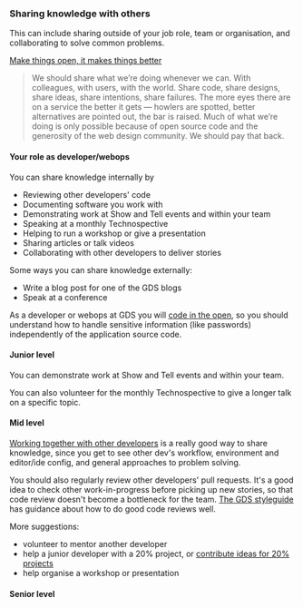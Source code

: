 ### Sharing knowledge with others
This can include sharing outside of your job role, team or organisation, and collaborating to solve common problems.

[Make things open, it makes things better](https://www.gov.uk/design-principles#tenth)

> We should share what we’re doing whenever we can. With colleagues, with users, with the world. Share code, share designs, share ideas, share intentions, share failures. The more eyes there are on a service the better it gets — howlers are spotted, better alternatives are pointed out, the bar is raised.
Much of what we’re doing is only possible because of open source code and the generosity of the web design community. We should pay that back.

#### Your role as developer/webops
You can share knowledge internally by

- Reviewing other developers' code
- Documenting software you work with
- Demonstrating work at Show and Tell events and within your team
- Speaking at a monthly Technospective
- Helping to run a workshop or give a presentation
- Sharing articles or talk videos
- Collaborating with other developers to deliver stories

Some ways you can share knowledge externally:

- Write a blog post for one of the GDS blogs
- Speak at a conference

As a developer or webops at GDS you will [code in the open](https://gds-way.cloudapps.digital/standards/source-code.html#source-code), so you should understand how to handle sensitive information (like passwords) independently of the application source code.

#### Junior level
You can demonstrate work at Show and Tell events and within your team.

You can also volunteer for the monthly Technospective to give a longer talk on a specific topic.

#### Mid level

[Working together with other developers](/career-path/competencies/taking-the-lead-in-a-pair-situation.html) is a really good way to share knowledge, since you get to see other dev's workflow, environment and editor/ide config, and general approaches to problem solving.

You should also regularly review other developers' pull requests. It's a good idea to check other work-in-progress before picking up new stories, so that code review doesn't become a bottleneck for the team.
[The GDS styleguide](https://github.com/alphagov/styleguides/blob/master/pull-requests.html#guidance-for-each-step) has guidance about how to do good code reviews well.

More suggestions:

- volunteer to mentor another developer
- help a junior developer with a 20% project, or [contribute ideas for 20% projects](https://docs.google.com/a/digital.cabinet-office.gov.uk/forms/d/e/1FAIpQLSeG8FP4mkaM1XYoY4rghgP7cUCXzLWNB849voZLVDGaWOxLQg/viewform)
- help organise a workshop or presentation

#### Senior level
